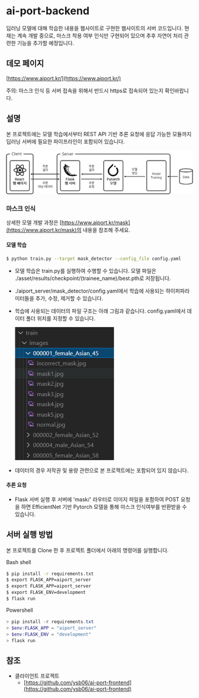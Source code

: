 # ai-port-backend

딥러닝 모델에 대해 학습한 내용을 웹사이트로 구현한 웹사이트의 서버 코드입니다. 현재는 계속 개발 중으로, 마스크 착용 여부 인식만 구현되어 있으며 추후 자연어 처리 관련한 기능을 추가할 예정입니다.

## 데모 페이지

[https://www.aiport.kr/](https://www.aiport.kr/)

주의: 마스크 인식 등 서버 접속을 위해서 반드시 https로 접속되어 있는지 확인바랍니다.

## 설명

본 프로젝트에는 모델 학습에서부터 REST API 기반 추론 요청에 응답 가능한 모듈까지 딥러닝 서버에 필요한 파이프라인이 포함되어 있습니다.

![Summary Image](./image/img_00.png)

### 마스크 인식

상세한 모델 개발 과정은 [https://www.aiport.kr/mask](https://www.aiport.kr/mask)의 내용을 참조해 주세요.

#### 모델 학습

```bash
$ python train.py --target mask_detector --config_file config.yaml
```

- 모델 학습은 train.py를 실행하여 수행할 수 있습니다. 모델 파일은 ./asset/results/checkpoint/(trainee_name)/best.pth로 저장됩니다.

- ./aiport_server/mask_detector/config.yaml에서 학습에 사용되는 하이퍼파라미터들을 추가, 수정, 제거할 수 있습니다.

- 학습에 사용되는 데이터의 파일 구조는 아래 그림과 같습니다. config.yaml에서 데이터 폴더 위치를 지정할 수 있습니다.

    ![Summary Image](./image/img_01.png)

- 데이터의 경우 저작권 및 용량 관련으로 본 프로젝트에는 포함되어 있지 않습니다.


#### 추론 요청

- Flask 서버 실행 후 서버에 'mask/' 라우터로 이미지 파일을 포함하여 POST 요청을 하면 EfficientNet 기반 Pytorch 모델을 통해 마스크 인식여부를 반환받을 수 있습니다.


## 서버 실행 방법

본 프로젝트를 Clone 한 후 프로젝트 폴더에서 아래의 명령어를 실행합니다.

Bash shell
```bash
$ pip install -r requirements.txt
$ export FLASK_APP=aiport_server
$ export FLASK_APP=aiport_server
$ export FLASK_ENV=development
$ flask run
```

Powershell
```powershell
> pip install -r requirements.txt
> $env:FLASK_APP = "aiport_server"
> $env:FLASK_ENV = "development"
> flask run
```

## 참조

- 클라이언트 프로젝트
    - [https://github.com/ysb06/ai-port-frontend](https://github.com/ysb06/ai-port-frontend)